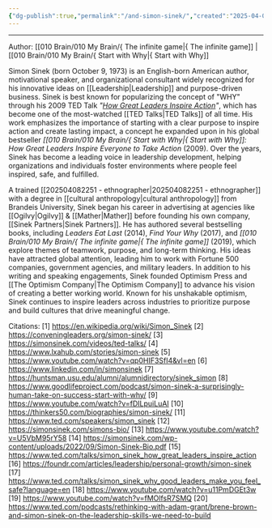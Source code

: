 ```yaml
---
{"dg-publish":true,"permalink":"/and-simon-sinek/","created":"2025-04-08T22:48:19.674-04:00","updated":"2025-04-08T22:52:01.284-04:00"}
---
```


---

Author: [[010 Brain/010 My Brain/{ The infinite game\|{ The infinite game]] | [[010 Brain/010 My Brain/{ Start with Why\|{ Start with Why]]

Simon Sinek (born October 9, 1973) is an English-born American author, motivational speaker, and organizational consultant widely recognized for his innovative ideas on [[Leadership\|Leadership]] and purpose-driven business. Sinek is best known for popularizing the concept of "WHY" through his 2009 TED Talk *"[How Great Leaders Inspire Action](https://www.youtube.com/watch?v=qp0HIF3SfI4)"*, which has become one of the most-watched [[TED Talks\|TED Talks]] of all time. His work emphasizes the importance of starting with a clear purpose to inspire action and create lasting impact, a concept he expanded upon in his global bestseller *[[010 Brain/010 My Brain/{ Start with Why\|{ Start with Why]]: How Great Leaders Inspire Everyone to Take Action* (2009). Over the years, Sinek has become a leading voice in leadership development, helping organizations and individuals foster environments where people feel inspired, safe, and fulfilled.

A trained [[202504082251 - ethnographer\|202504082251 - ethnographer]] with a degree in [[cultural anthropology\|cultural anthropology]] from Brandeis University, Sinek began his career in advertising at agencies like [[Ogilvy\|Ogilvy]] & [[Mather\|Mather]] before founding his own company, [[Sinek Partners\|Sinek Partners]]. He has authored several bestselling books, including *Leaders Eat Last* (2014), *Find Your Why* (2017), and *[[010 Brain/010 My Brain/{ The infinite game\|{ The infinite game]]* (2019), which explore themes of teamwork, purpose, and long-term thinking. His ideas have attracted global attention, leading him to work with Fortune 500 companies, government agencies, and military leaders. In addition to his writing and speaking engagements, Sinek founded Optimism Press and [[The Optimism Company\|The Optimism Company]] to advance his vision of creating a better working world. Known for his unshakable optimism, Sinek continues to inspire leaders across industries to prioritize purpose and build cultures that drive meaningful change.

Citations:
[1] https://en.wikipedia.org/wiki/Simon_Sinek
[2] https://conveningleaders.org/simon-sinek/
[3] https://simonsinek.com/videos/ted-talks/
[4] https://www.lxahub.com/stories/simon-sinek
[5] https://www.youtube.com/watch?v=qp0HIF3SfI4&vl=en
[6] https://www.linkedin.com/in/simonsinek
[7] https://huntsman.usu.edu/alumni/alumnidirectory/sinek_simon
[8] https://www.goodlifeproject.com/podcast/simon-sinek-a-surprisingly-human-take-on-success-start-with-why/
[9] https://www.youtube.com/watch?v=fDILpuiLuAI
[10] https://thinkers50.com/biographies/simon-sinek/
[11] https://www.ted.com/speakers/simon_sinek
[12] https://simonsinek.com/simons-bio/
[13] https://www.youtube.com/watch?v=U5VbM95rY58
[14] https://simonsinek.com/wp-content/uploads/2022/09/Simon-Sinek-Bio.pdf
[15] https://www.ted.com/talks/simon_sinek_how_great_leaders_inspire_action
[16] https://foundr.com/articles/leadership/personal-growth/simon-sinek
[17] https://www.ted.com/talks/simon_sinek_why_good_leaders_make_you_feel_safe?language=en
[18] https://www.youtube.com/watch?v=u11PmDGEt3w
[19] https://www.youtube.com/watch?v=fMOlfsR7SMQ
[20] https://www.ted.com/podcasts/rethinking-with-adam-grant/brene-brown-and-simon-sinek-on-the-leadership-skills-we-need-to-build
